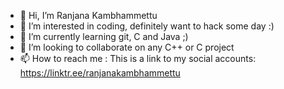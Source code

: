 - 👋 Hi, I’m Ranjana Kambhammettu
- 👀 I’m interested in coding, definitely want to hack some day :)
- 🌱 I’m currently learning git, C and Java ;)
- 💞️ I’m looking to collaborate on any C++ or C project
- 📫 How to reach me : This is a link to my social accounts: https://linktr.ee/ranjanakambhammettu

<!---
Ranjana-Kambhammettu/Ranjana-Kambhammettu is a ✨ special ✨ repository because its `README.md` (this file) appears on your GitHub profile.
You can click the Preview link to take a look at your changes.
--->
